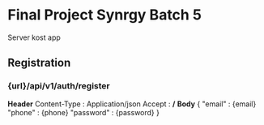 # Final Project Synrgy Batch 5

Server kost app

## Registration
### {url}/api/v1/auth/register

**Header**
Content-Type : Application/json
Accept : **/**
**Body**
{
  "email" : {email}
  "phone" : {phone}
  "password" : {password}
}  
